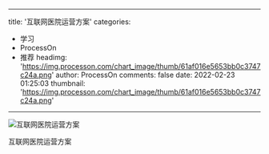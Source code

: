 
---
title: '互联网医院运营方案'
categories: 
 - 学习
 - ProcessOn
 - 推荐
headimg: 'https://img.processon.com/chart_image/thumb/61af016e5653bb0c3747c24a.png'
author: ProcessOn
comments: false
date: 2022-02-23 01:25:03
thumbnail: 'https://img.processon.com/chart_image/thumb/61af016e5653bb0c3747c24a.png'
---

<div>   
<img class="thumb" alt="互联网医院运营方案" src="https://img.processon.com/chart_image/thumb/61af016e5653bb0c3747c24a.png" referrerpolicy="no-referrer">
<p>互联网医院运营方案</p>  
</div>
            